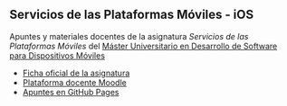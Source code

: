 ## Servicios de las Plataformas Móviles - iOS 

Apuntes y materiales docentes de la asignatura _Servicios de las
Plataformas Móviles_ del [Máster Universitario en Desarrollo de Software para Dispositivos Móviles](https://eps.ua.es/es/master-moviles/)

- [Ficha oficial de la asignatura](https://cvnet.cpd.ua.es/Guia-Docente/GuiaDocente/Index?wCodEst=D092&wcodasi=43286&wlengua=es&scaca=2018-19)
- [Plataforma docente Moodle](https://moodle2018-19.ua.es/moodle/course/view.php?id=1445)
- [Apuntes en GitHub Pages](https://domingogallardo.github.io/apuntes-spm-ios/)


